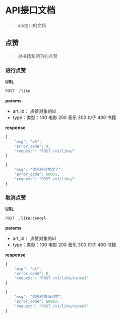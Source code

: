 # API接口文档
> api接口的文档

## 点赞
> 对书籍和期刊的点赞

### 进行点赞

**URL**
```js
POST  /like
```

**params**
* art_id： 点赞对象的id
* type：类型：100 电影  200 音乐  300 句子  400 书籍

**response**
```js
{
    "msg": "ok",
    "error_code": 0,
    "request": "POST /v1/like/"
}

{
    "msg": "你已经点赞过了",
    "error_code": 60001,
    "request": "POST /v1/like/"
}
```

### 取消点赞

**URL**
```js
POST  /like/cancel
```

**params**
* art_id： 点赞对象的id
* type：类型：100 电影  200 音乐  300 句子  400 书籍

**response**
```js
{
    "msg": "ok",
    "error_code": 0,
    "request": "POST /v1/like/cancel"
}

{
    "msg": "你已经取消点赞",
    "error_code": 60002,
    "request": "POST /v1/like/cancel"
}
```

